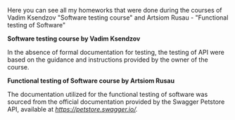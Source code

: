 Here you can see all my homeworks that were done during the courses of Vadim Ksendzov "Software testing course" and Artsiom Rusau - "Functional testing of Software"

**Software testing course by Vadim Ksendzov**

In the absence of formal documentation for testing, the testing of API were based on the guidance and instructions provided by the owner of the course.


**Functional testing of Software course by Artsiom Rusau**

The documentation utilized for the functional testing of software was sourced from the official documentation provided by the Swagger Petstore API, available at _https://petstore.swagger.io/._
